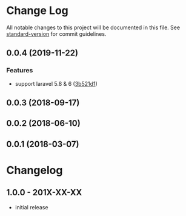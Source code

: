 # Change Log

All notable changes to this project will be documented in this file. See [standard-version](https://github.com/conventional-changelog/standard-version) for commit guidelines.

<a name="0.0.4"></a>
## 0.0.4 (2019-11-22)


### Features

* support laravel 5.8 & 6 ([3b521d1](https://github.com/tequilarapido/twit/commit/3b521d1))



<a name="0.0.3"></a>
## 0.0.3 (2018-09-17)



<a name="0.0.2"></a>
## 0.0.2 (2018-06-10)



<a name="0.0.1"></a>
## 0.0.1 (2018-03-07)



# Changelog


## 1.0.0 - 201X-XX-XX

- initial release
